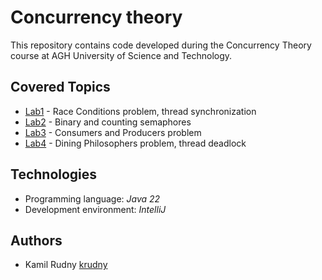 # Concurrency theory
This repository contains code developed during the Concurrency Theory course at AGH University of Science and Technology. 

## Covered Topics

- [Lab1](https://github.com/krudny/Concurrency-theory/tree/main/Lab1) - Race Conditions problem, thread synchronization
- [Lab2](https://github.com/krudny/Concurrency-theory/tree/main/Lab2) - Binary and counting semaphores
- [Lab3](https://github.com/krudny/Concurrency-theory/tree/main/Lab3) - Consumers and Producers problem
- [Lab4](https://github.com/krudny/Concurrency-theory/tree/main/Lab4) - Dining Philosophers problem, thread deadlock


## Technologies 

- Programming language: *Java 22*
- Development environment: *IntelliJ*

## Authors 

- Kamil Rudny [krudny](https://github.com/krudny)
